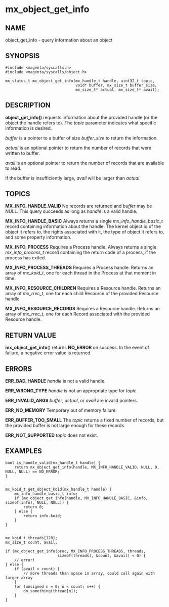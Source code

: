 # mx_object_get_info

## NAME

object_get_info - query information about an object

## SYNOPSIS

```
#include <magenta/syscalls.h>
#include <magenta/syscalls/object.h>

mx_status_t mx_object_get_info(mx_handle_t handle, uint32_t topic,
                               void* buffer, mx_size_t buffer_size,
                               mx_size_t* actual, mx_size_t* avail);

```

## DESCRIPTION

**object_get_info()** requests information about the provided handle (or the object
the handle refers to).  The *topic* parameter indicates what specific information is desired.

*buffer* is a pointer to a buffer of size *buffer_size* to return the information.

*actual* is an optional pointer to return the number of records that were written to buffer.

*avail* is an optional pointer to return the number of records that are available to read.

If the buffer is insufficiently large, *avail* will be larger than *actual*.


## TOPICS

**MX_INFO_HANDLE_VALID**  No records are returned and *buffer* may be NULL.  This query
succeeds as long as *handle* is a valid handle.

**MX_INFO_HANDLE_BASIC**  Always returns a single *mx_info_handle_basic_t* record containing
information about the handle:  The kernel object id of the object it refers to, the rights
associated with it, the type of object it refers to, and some property information.

**MX_INFO_PROCESS**  Requires a Process handle.  Always returns a single *mx_info_process_t*
record containing the return code of a process, if the process has exited.

**MX_INFO_PROCESS_THREADS**  Requires a Process handle. Returns an array of *mx_koid_t*, one for
each thread in the Process at that moment in time.

**MX_INFO_RESOURCE_CHILDREN**  Requires a Resource handle.  Returns an array of *mx_rrec_t*,
one for each child Resource of the provided Resource handle.

**MX_INFO_RESOURCE_RECORDS**  Requires a Resource handle.  Returns an array of *mx_rrec_t*,
one for each Record associated with the provided Resource handle.


## RETURN VALUE

**mx_object_get_info**() returns **NO_ERROR** on success. In the event of failure, a negative error
value is returned.

## ERRORS

**ERR_BAD_HANDLE**  *handle* is not a valid handle.

**ERR_WRONG_TYPE**  *handle* is not an appropriate type for *topic*

**ERR_INVALID_ARGS**  *buffer*, *actual*, or *avail* are invalid pointers.

**ERR_NO_MEMORY**  Temporary out of memory failure.

**ERR_BUFFER_TOO_SMALL**  The *topic* returns a fixed number of records, but the provided buffer
is not large enough for these records.

**ERR_NOT_SUPPORTED**  *topic* does not exist.


## EXAMPLES

```
bool is_handle_valid(mx_handle_t handle) {
    return mx_object_get_info(handle, MX_INFO_HANDLE_VALID, NULL, 0, NULL, NULL) == NO_ERROR;
}


mx_koid_t get_object_koid(mx_handle_t handle) {
    mx_info_handle_basic_t info;
    if (mx_object_get_info(handle, MX_INFO_HANDLE_BASIC, &info, sizeof(info), NULL, NULL)) {
        return 0;
    } else {
        return info.koid;
    }
}


mx_koid_t threads[128];
mx_size_t count, avail;

if (mx_object_get_info(proc, MX_INFO_PROCESS_THREADS, threads,
                       sizeof(threads), &count, &avail) < 0) {
    // error!
} else {
    if (avail > count) {
        // more threads than space in array, could call again with larger array
    }
    for (unsigned n = 0; n < count; n++) {
        do_something(thread[n]);
    }
}
```